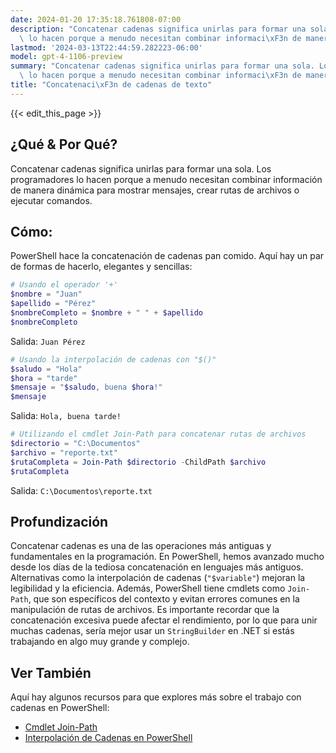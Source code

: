 ```yaml
---
date: 2024-01-20 17:35:18.761808-07:00
description: "Concatenar cadenas significa unirlas para formar una sola. Los programadores\
  \ lo hacen porque a menudo necesitan combinar informaci\xF3n de manera din\xE1mica\u2026"
lastmod: '2024-03-13T22:44:59.282223-06:00'
model: gpt-4-1106-preview
summary: "Concatenar cadenas significa unirlas para formar una sola. Los programadores\
  \ lo hacen porque a menudo necesitan combinar informaci\xF3n de manera din\xE1mica\u2026"
title: "Concatenaci\xF3n de cadenas de texto"
---
```


{{< edit_this_page >}}

## ¿Qué & Por Qué?

Concatenar cadenas significa unirlas para formar una sola. Los programadores lo hacen porque a menudo necesitan combinar información de manera dinámica para mostrar mensajes, crear rutas de archivos o ejecutar comandos.

## Cómo:

PowerShell hace la concatenación de cadenas pan comido. Aquí hay un par de formas de hacerlo, elegantes y sencillas:

```PowerShell
# Usando el operador '+'
$nombre = "Juan"
$apellido = "Pérez"
$nombreCompleto = $nombre + " " + $apellido
$nombreCompleto
```
Salida: `Juan Pérez`

```PowerShell
# Usando la interpolación de cadenas con "$()"
$saludo = "Hola"
$hora = "tarde"
$mensaje = "$saludo, buena $hora!"
$mensaje
```
Salida: `Hola, buena tarde!`

```PowerShell
# Utilizando el cmdlet Join-Path para concatenar rutas de archivos
$directorio = "C:\Documentos"
$archivo = "reporte.txt"
$rutaCompleta = Join-Path $directorio -ChildPath $archivo
$rutaCompleta
```
Salida: `C:\Documentos\reporte.txt`

## Profundización

Concatenar cadenas es una de las operaciones más antiguas y fundamentales en la programación. En PowerShell, hemos avanzado mucho desde los días de la tediosa concatenación en lenguajes más antiguos. Alternativas como la interpolación de cadenas (`"$variable"`) mejoran la legibilidad y la eficiencia. Además, PowerShell tiene cmdlets como `Join-Path`, que son específicos del contexto y evitan errores comunes en la manipulación de rutas de archivos. Es importante recordar que la concatenación excesiva puede afectar el rendimiento, por lo que para unir muchas cadenas, sería mejor usar un `StringBuilder` en .NET si estás trabajando en algo muy grande y complejo.

## Ver También

Aquí hay algunos recursos para que explores más sobre el trabajo con cadenas en PowerShell:

- [Cmdlet Join-Path](https://docs.microsoft.com/en-us/powershell/module/microsoft.powershell.management/join-path?view=powershell-7.1)
- [Interpolación de Cadenas en PowerShell](https://ss64.com/ps/syntax-operators.html)
